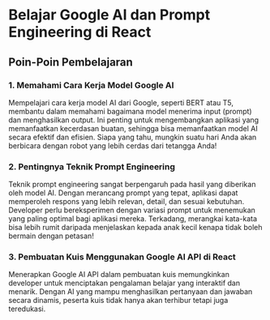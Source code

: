 # Belajar Google AI dan Prompt Engineering di React

## Poin-Poin Pembelajaran

### 1. Memahami Cara Kerja Model Google AI

Mempelajari cara kerja model AI dari Google, seperti BERT atau T5, membantu dalam memahami bagaimana model menerima input (prompt) dan menghasilkan output. Ini penting untuk mengembangkan aplikasi yang memanfaatkan kecerdasan buatan, sehingga bisa memanfaatkan model AI secara efektif dan efisien. Siapa yang tahu, mungkin suatu hari Anda akan berbicara dengan robot yang lebih cerdas dari tetangga Anda!

### 2. Pentingnya Teknik Prompt Engineering

Teknik prompt engineering sangat berpengaruh pada hasil yang diberikan oleh model AI. Dengan merancang prompt yang tepat, aplikasi dapat memperoleh respons yang lebih relevan, detail, dan sesuai kebutuhan. Developer perlu bereksperimen dengan variasi prompt untuk menemukan yang paling optimal bagi aplikasi mereka. Terkadang, merangkai kata-kata bisa lebih rumit daripada menjelaskan kepada anak kecil kenapa tidak boleh bermain dengan petasan!

### 3. Pembuatan Kuis Menggunakan Google AI API di React

Menerapkan Google AI API dalam pembuatan kuis memungkinkan developer untuk menciptakan pengalaman belajar yang interaktif dan menarik. Dengan AI yang mampu menghasilkan pertanyaan dan jawaban secara dinamis, peserta kuis tidak hanya akan terhibur tetapi juga teredukasi.
